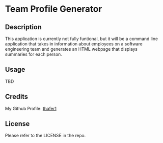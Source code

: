 # Team Profile Generator

## Description

This application is currently not fully funtional, but it will be a command line application that takes in information about employees on a software engineering team and generates an HTML webpage that displays summaries for each person.

## Usage

TBD

## Credits

My Github Profile: [thafer1](https://github.com/thafer1)

## License

Please refer to the LICENSE in the repo.
